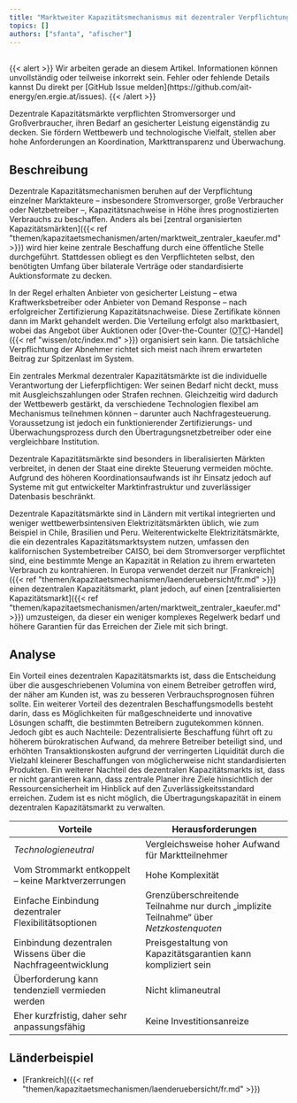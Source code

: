 ```yaml
---
title: "Marktweiter Kapazitätsmechanismus mit dezentraler Verpflichtung"
topics: []
authors: ["sfanta", "afischer"]
---
```


<br>
{{< alert >}}
Wir arbeiten gerade an diesem Artikel. Informationen können unvollständig oder teilweise inkorrekt sein. Fehler oder fehlende Details kannst Du direkt per [GitHub Issue melden](https://github.com/ait-energy/en.ergie.at/issues).
{{< /alert >}}

Dezentrale Kapazitätsmärkte verpflichten Stromversorger und Großverbraucher, ihren Bedarf an gesicherter Leistung eigenständig zu decken. Sie fördern Wettbewerb und technologische Vielfalt, stellen aber hohe Anforderungen an Koordination, Markttransparenz und Überwachung.

## Beschreibung

Dezentrale Kapazitätsmechanismen beruhen auf der Verpflichtung einzelner Marktakteure – insbesondere Stromversorger, große Verbraucher oder Netzbetreiber –, Kapazitätsnachweise in Höhe ihres prognostizierten Verbrauchs zu beschaffen. Anders als bei [zentral organisierten Kapazitätsmärkten]({{< ref "themen/kapazitaetsmechanismen/arten/marktweit_zentraler_kaeufer.md" >}}) wird hier keine zentrale Beschaffung durch eine öffentliche Stelle durchgeführt. Stattdessen obliegt es den Verpflichteten selbst, den benötigten Umfang über bilaterale Verträge oder standardisierte Auktionsformate zu decken.

In der Regel erhalten Anbieter von gesicherter Leistung – etwa Kraftwerksbetreiber oder Anbieter von Demand Response – nach erfolgreicher Zertifizierung Kapazitätsnachweise. Diese Zertifikate können dann im Markt gehandelt werden. Die Verteilung erfolgt also marktbasiert, wobei das Angebot über Auktionen oder [Over-the-Counter (<abbr title="Over-the-Counter">OTC</abbr>)-Handel]({{< ref "wissen/otc/index.md" >}}) organisiert sein kann. Die tatsächliche Verpflichtung der Abnehmer richtet sich meist nach ihrem erwarteten Beitrag zur Spitzenlast im System.

Ein zentrales Merkmal dezentraler Kapazitätsmärkte ist die individuelle Verantwortung der Lieferpflichtigen: Wer seinen Bedarf nicht deckt, muss mit Ausgleichszahlungen oder Strafen rechnen. Gleichzeitig wird dadurch der Wettbewerb gestärkt, da verschiedene Technologien flexibel am Mechanismus teilnehmen können – darunter auch Nachfragesteuerung. Voraussetzung ist jedoch ein funktionierender Zertifizierungs- und Überwachungsprozess durch den Übertragungsnetzbetreiber oder eine vergleichbare Institution.

Dezentrale Kapazitätsmärkte sind besonders in liberalisierten Märkten verbreitet, in denen der Staat eine direkte Steuerung vermeiden möchte. Aufgrund des höheren Koordinationsaufwands ist ihr Einsatz jedoch auf Systeme mit gut entwickelter Marktinfrastruktur und zuverlässiger Datenbasis beschränkt.

Dezentrale Kapazitätsmärkte sind in Ländern mit vertikal integrierten und weniger wettbewerbsintensiven Elektrizitätsmärkten üblich, wie zum Beispiel in Chile, Brasilien und Peru. Weiterentwickelte Elektrizitätsmärkte, die ein dezentrales Kapazitätsmarktsystem nutzen, umfassen den kalifornischen Systembetreiber CAISO, bei dem Stromversorger verpflichtet sind, eine bestimmte Menge an Kapazität in Relation zu ihrem erwarteten Verbrauch zu kontrahieren. In Europa verwendet derzeit nur [Frankreich]({{< ref "themen/kapazitaetsmechanismen/laenderuebersicht/fr.md" >}}) einen dezentralen Kapazitätsmarkt, plant jedoch, auf einen [zentralisierten Kapazitätsmarkt]({{< ref "themen/kapazitaetsmechanismen/arten/marktweit_zentraler_kaeufer.md" >}}) umzusteigen, da dieser ein weniger komplexes Regelwerk bedarf und höhere Garantien für das Erreichen der Ziele mit sich bringt.

## Analyse

Ein Vorteil eines dezentralen Kapazitätsmarkts ist, dass die Entscheidung über die ausgeschriebenen Volumina von einem Betreiber getroffen wird, der näher am Kunden ist, was zu besseren Verbrauchsprognosen führen sollte. Ein weiterer Vorteil des dezentralen Beschaffungsmodells besteht darin, dass es Möglichkeiten für maßgeschneiderte und innovative Lösungen schafft, die bestimmten Betreibern zugutekommen können.
Jedoch gibt es auch Nachteile: Dezentralisierte Beschaffung führt oft zu höherem bürokratischen Aufwand, da mehrere Betreiber beteiligt sind, und erhöhten Transaktionskosten aufgrund der verringerten Liquidität durch die Vielzahl kleinerer Beschaffungen von möglicherweise nicht standardisierten Produkten. Ein weiterer Nachteil des dezentralen Kapazitätsmarkts ist, dass er nicht garantieren kann, dass zentrale Planer ihre Ziele hinsichtlich der Ressourcensicherheit im Hinblick auf den Zuverlässigkeitsstandard erreichen. Zudem ist es nicht möglich, die Übertragungskapazität in einem dezentralen Kapazitätsmarkt zu verwalten.

| **Vorteile**                                                  | **Herausforderungen**                                                                 |
|---------------------------------------------------------------|----------------------------------------------------------------------------------------|
| *Technologieneutral*                                          | Vergleichsweise hoher Aufwand für Marktteilnehmer                                     |
| Vom Strommarkt entkoppelt – keine Marktverzerrungen           | Hohe Komplexität                                                                      |
| Einfache Einbindung dezentraler Flexibilitätsoptionen         | Grenzüberschreitende Teilnahme nur durch „implizite Teilnahme“ über *Netzkostenquoten* |
| Einbindung dezentralen Wissens über die Nachfrageentwicklung  | Preisgestaltung von Kapazitätsgarantien kann kompliziert sein                         |
| Überforderung kann tendenziell vermieden werden               | Nicht klimaneutral                                                                    |
| Eher kurzfristig, daher sehr anpassungsfähig                  | Keine Investitionsanreize                                                             |

## Länderbeispiel

- [Frankreich]({{< ref "themen/kapazitaetsmechanismen/laenderuebersicht/fr.md" >}})
